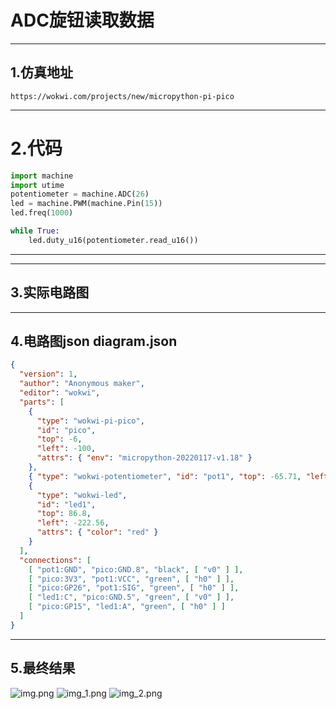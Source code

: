 # ADC旋钮读取数据
***

## 1.仿真地址
```angular2html
https://wokwi.com/projects/new/micropython-pi-pico
```
***
# 2.代码
```python
import machine
import utime
potentiometer = machine.ADC(26)
led = machine.PWM(machine.Pin(15))
led.freq(1000)

while True:
    led.duty_u16(potentiometer.read_u16())
```
***

***
## 3.实际电路图

***
## 4.电路图json diagram.json
```json
{
  "version": 1,
  "author": "Anonymous maker",
  "editor": "wokwi",
  "parts": [
    {
      "type": "wokwi-pi-pico",
      "id": "pico",
      "top": -6,
      "left": -100,
      "attrs": { "env": "micropython-20220117-v1.18" }
    },
    { "type": "wokwi-potentiometer", "id": "pot1", "top": -65.71, "left": 108.36, "attrs": {} },
    {
      "type": "wokwi-led",
      "id": "led1",
      "top": 86.8,
      "left": -222.56,
      "attrs": { "color": "red" }
    }
  ],
  "connections": [
    [ "pot1:GND", "pico:GND.8", "black", [ "v0" ] ],
    [ "pico:3V3", "pot1:VCC", "green", [ "h0" ] ],
    [ "pico:GP26", "pot1:SIG", "green", [ "h0" ] ],
    [ "led1:C", "pico:GND.5", "green", [ "v0" ] ],
    [ "pico:GP15", "led1:A", "green", [ "h0" ] ]
  ]
}
`````
***
## 5.最终结果
![img.png](img.png)
![img_1.png](img_1.png)
![img_2.png](img_2.png)